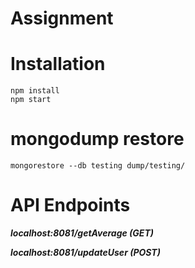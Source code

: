 # Assignment 


Installation
============

    npm install
    npm start



mongodump restore
============

    mongorestore --db testing dump/testing/
    


    
    

API Endpoints
============

***localhost:8081/getAverage (GET)***

***localhost:8081/updateUser (POST)***


